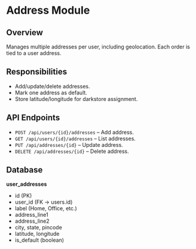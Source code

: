 # Address Module

## Overview
Manages multiple addresses per user, including geolocation. Each order is tied to a user address.

## Responsibilities
- Add/update/delete addresses.
- Mark one address as default.
- Store latitude/longitude for darkstore assignment.

## API Endpoints
- `POST /api/users/{id}/addresses` – Add address.
- `GET /api/users/{id}/addresses` – List addresses.
- `PUT /api/addresses/{id}` – Update address.
- `DELETE /api/addresses/{id}` – Delete address.

## Database
**user_addresses**
- id (PK)
- user_id (FK → users.id)
- label (Home, Office, etc.)
- address_line1
- address_line2
- city, state, pincode
- latitude, longitude
- is_default (boolean)  
